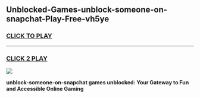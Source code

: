
## Unblocked-Games-unblock-someone-on-snapchat-Play-Free-vh5ye
<h3>
<a href="https://premium76.site?title=unblock-someone-on-snapchat&ref=23A">CLICK TO PLAY</a></h3>
<hr>

<h3>
<a href="https://premium76.site?title=unblock-someone-on-snapchat&ref=23A">CLICK 2 PLAY</a>
  
</h3>

<a href="https://premium76.site?title=unblock-someone-on-snapchat&ref=23A"><img src="https://clearcache.store/games.png"></a>


**unblock-someone-on-snapchat games unblocked: Your Gateway to Fun and Accessible Online Gaming**
